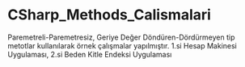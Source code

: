 # CSharp_Methods_Calismalari
Paremetreli-Paremetresiz, Geriye Değer Döndüren-Dördürmeyen tip metotlar kullanılarak örnek çalışmalar yapılmıştır. 
1.si Hesap Makinesi Uygulaması, 
2.si Beden Kitle Endeksi Uygulaması
